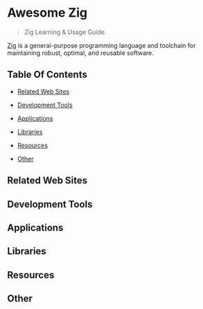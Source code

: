 # Awesome Zig

> Zig Learning & Usage Guide.

[Zig](https://ziglang.org/) is a general-purpose programming language and toolchain for maintaining robust, optimal, and reusable software.

## Table Of Contents

- [Related Web Sites](#related-web-sites)

- [Development Tools](#development-tools)

- [Applications](#applications)
  
- [Libraries](#libraries)

- [Resources](#resources)
  
- [Other](#other)

## Related Web Sites

## Development Tools

## Applications

## Libraries

## Resources

## Other
